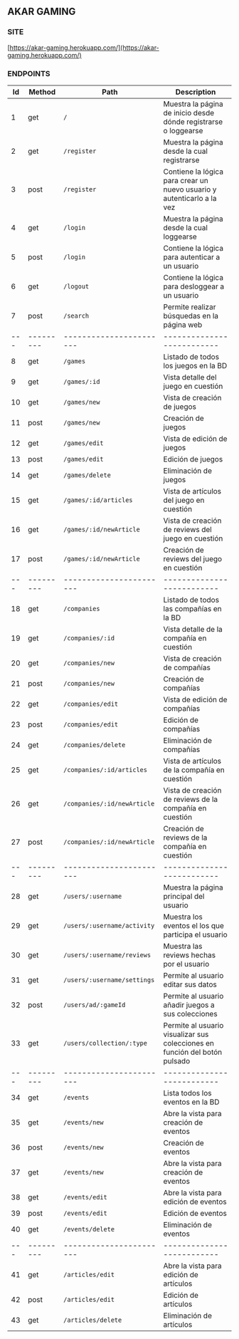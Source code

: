 ## AKAR GAMING
### SITE
[https://akar-gaming.herokuapp.com/](https://akar-gaming.herokuapp.com/)

### ENDPOINTS
|Id|Method|Path|Description
|----------------|---------|-----------------------------|-----------------------------|
|1|get|`/`|Muestra la página de inicio desde dónde registrarse o loggearse|
|2|get|`/register`|Muestra la página desde la cual registrarse|
|3|post|`/register`|Contiene la lógica para crear un nuevo usuario y autenticarlo a la vez|
|4|get |`/login`|Muestra la página desde la cual loggearse|
|5|post|`/login`|Contiene la lógica para autenticar a un usuario|
|6|get|`/logout`|Contiene la lógica para desloggear a un usuario|
|7|post|`/search`|Permite realizar búsquedas en la página web|
|---|---------|-----------------------|--------------------------|
|8|get|`/games`|Listado de todos los juegos en la BD|
|9|get|`/games/:id`|Vista detalle del juego en cuestión|
|10|get|`/games/new`|Vista de creación de juegos|
|11|post|`/games/new`|Creación de juegos|
|12|get|`/games/edit`|Vista de edición de juegos|
|13|post|`/games/edit`|Edición de juegos|
|14|get|`/games/delete`|Eliminación de juegos|
|15|get|`/games/:id/articles`|Vista de artículos del juego en cuestión|
|16|get|`/games/:id/newArticle`|Vista de creación de reviews del juego en cuestión|
|17|post|`/games/:id/newArticle`|Creación de reviews del juego en cuestión|
|---|---------|-----------------------|--------------------------|
|18|get|`/companies`|Listado de todos las compañías en la BD|
|19|get|`/companies/:id`|Vista detalle de la compañía en cuestión|
|20|get|`/companies/new`|Vista de creación de compañías|
|21|post|`/companies/new`|Creación de compañías|
|22|get|`/companies/edit`|Vista de edición de compañías|
|23|post|`/companies/edit`|Edición de compañías|
|24|get|`/companies/delete`|Eliminación de compañías|
|25|get|`/companies/:id/articles`|Vista de artículos de la compañía en cuestión|
|26|get|`/companies/:id/newArticle`|Vista de creación de reviews de la compañía en cuestión|
|27|post|`/companies/:id/newArticle`|Creación de reviews de la compañía en cuestión|
|---|---------|-----------------------|--------------------------|
|28|get|`/users/:username`|Muestra la página principal del usuario|
|29|get|`/users/:username/activity`|Muestra los eventos el los que participa el usuario|
|30|get|`/users/:username/reviews`|Muestra las reviews hechas por el usuario|
|31|get|`/users/:username/settings`|Permite al usuario editar sus datos|
|32|post|`/users/ad/:gameId`|Permite al usuario añadir juegos a sus colecciones|
|33|get|`/users/collection/:type`|Permite al usuario visualizar sus colecciones en función del botón pulsado
|---|---------|-----------------------|--------------------------|
|34|get|`/events`|Lista todos los eventos en la BD|
|35|get|`/events/new`|Abre la vista para creación de eventos|
|36|post|`/events/new`|Creación de eventos|
|37|get|`/events/new`|Abre la vista para creación de eventos|
|38|get|`/events/edit`|Abre la vista para edición de eventos|
|39|post|`/events/edit`|Edición de eventos|
|40|get|`/events/delete`|Eliminación de eventos|
|---|---------|-----------------------|--------------------------|
|41|get|`/articles/edit`|Abre la vista para edición de artículos|
|42|post|`/articles/edit`|Edición de artículos|
|43|get|`/articles/delete`|Eliminación de artículos|
